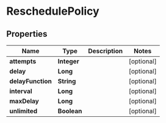 

# ReschedulePolicy


## Properties

Name | Type | Description | Notes
------------ | ------------- | ------------- | -------------
**attempts** | **Integer** |  |  [optional]
**delay** | **Long** |  |  [optional]
**delayFunction** | **String** |  |  [optional]
**interval** | **Long** |  |  [optional]
**maxDelay** | **Long** |  |  [optional]
**unlimited** | **Boolean** |  |  [optional]



